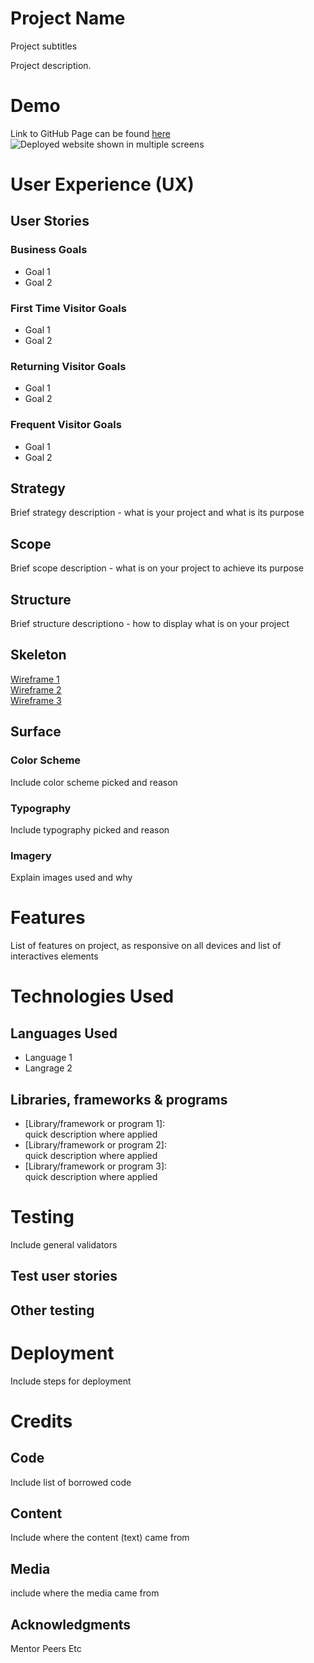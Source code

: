 # Project Name
   Project subtitles

Project description.

# Demo
Link to GitHub Page can be found [here](#)  
![Deployed website shown in multiple screens](#)

# User Experience (UX)
## User Stories
### Business Goals
* Goal 1
* Goal 2
### First Time Visitor Goals
* Goal 1
* Goal 2
### Returning Visitor Goals
* Goal 1
* Goal 2
### Frequent Visitor Goals
* Goal 1
* Goal 2
## Strategy
Brief strategy description - what is your project and what is its purpose
## Scope
Brief scope description - what is on your project to achieve its purpose
## Structure
Brief structure descriptiono - how to display what is on your project
## Skeleton
[Wireframe 1](#)  
[Wireframe 2](#)  
[Wireframe 3](#)  
## Surface
###     Color Scheme
Include color scheme picked and reason
###     Typography
Include typography picked and reason
###     Imagery
Explain images used and why

# Features
List of features on project, as responsive on all devices and list of interactives elements

# Technologies Used
## Languages Used
* Language 1
* Langrage 2
## Libraries, frameworks & programs
* [Library/framework or program 1]:  
  quick description where applied
* [Library/framework or program 2]:  
  quick description where applied
* [Library/framework or program 3]:  
  quick description where applied

# Testing
Include general validators
## Test user stories

## Other testing

# Deployment
Include steps for deployment

# Credits
## Code
Include list of borrowed code
## Content
Include where the content (text) came from
## Media
include where the media came from
## Acknowledgments
Mentor
Peers
Etc
